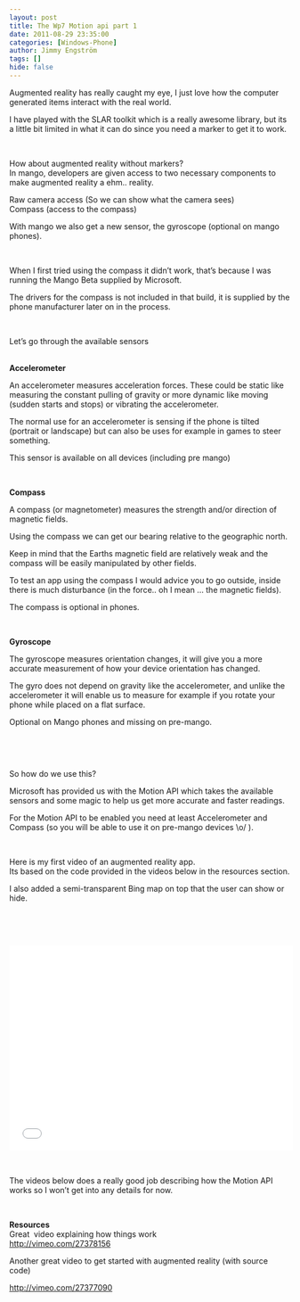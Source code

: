 ```yaml
---
layout: post
title: The Wp7 Motion api part 1
date: 2011-08-29 23:35:00
categories: [Windows-Phone]
author: Jimmy Engström
tags: []
hide: false
---
```

<p>Augmented reality has really caught my eye, I just love how the computer generated items interact with the real world.</p>
<p>I have played with the SLAR toolkit which is a really awesome library, but its a little bit limited in what it can do since you need a marker to get it to work.</p>
<p>&nbsp;</p>
<p>How about augmented reality without markers? <br />In mango, developers are given access to two necessary components to make augmented reality a ehm.. reality.</p>
<p>Raw camera access (So we can show what the camera sees) <br />Compass (access to the compass)</p>
<p>With mango we also get a new sensor, the gyroscope (optional on mango phones).</p>
<p>&nbsp;</p>
<p>When I first tried using the compass it didn&rsquo;t work, that&rsquo;s because I was running the Mango Beta supplied by Microsoft.</p>
<p>The drivers for the compass is not included in that build, it is supplied by the phone manufacturer later on in the process.</p>
<p>&nbsp;</p>
<p>Let&rsquo;s go through the available sensors</p>
<p><strong> <br />Accelerometer</strong></p>
<p>An accelerometer measures acceleration forces. These could be static like measuring the constant pulling of gravity or more dynamic like moving (sudden starts and stops) or vibrating the accelerometer.</p>
<p>The normal use for an accelerometer is sensing if the phone is tilted (portrait or landscape) but can also be uses for example in games to steer something.</p>
<p>This sensor is available on all devices (including pre mango)</p>
<p>&nbsp;</p>
<p><strong>Compass</strong></p>
<p>A compass (or magnetometer) measures the strength and/or direction of magnetic fields.</p>
<p>Using the compass we can get our bearing relative to the geographic north.</p>
<p>Keep in mind that the Earths magnetic field are relatively weak and the compass will be easily manipulated by other fields.</p>
<p>To test an app using the compass I would advice you to go outside, inside there is much disturbance (in the force.. oh I mean &hellip; the magnetic fields).</p>
<p>The compass is optional in phones.</p>
<p>&nbsp;</p>
<p><strong>Gyroscope</strong></p>
<p>The gyroscope measures orientation changes, it will give you a more accurate measurement of how your device orientation has changed.</p>
<p>The gyro does not depend on gravity like the accelerometer, and unlike the accelerometer it will enable us to measure for example if you rotate your phone while placed on a flat surface.</p>
<p>Optional on Mango phones and missing on pre-mango.</p>
<p>&nbsp;</p>
<p>&nbsp;</p>
<p>So how do we use this?</p>
<p>Microsoft has provided us with the Motion API which takes the available sensors and some magic to help us get more accurate and faster readings.</p>
<p>For the Motion API to be enabled you need at least Accelerometer and Compass (so you will be able to use it on pre-mango devices \o/ ).</p>
<p>&nbsp;</p>
<p>Here is my first video of an augmented reality app. <br />Its based on the code provided in the videos below in the resources section.</p>
<p>I also added a semi-transparent Bing map on top that the user can show or hide.</p>
<p>&nbsp;</p>
<div id="scid:5737277B-5D6D-4f48-ABFC-DD9C333F4C5D:5760dff0-79ff-4b62-9050-03c4384a6ea4" class="wlWriterEditableSmartContent" style="margin: 0px; display: inline; float: none; padding: 0px;">
<div>&nbsp;</div>
</div>
<p><iframe style="width: 510px; height: 369px;" src="//www.youtube.com/embed/NgF3SpY4LcM" frameborder="0" width="640" height="390"></iframe></p>
<p>&nbsp;</p>
<p>The videos below does a really good job describing how the Motion API works so I won&rsquo;t get into any details for now.</p>
<p>&nbsp;</p>
<p><strong>Resources <br /></strong>Great&nbsp; video explaining how things work <br /><a title="http://vimeo.com/27378156" href="http://vimeo.com/27378156">http://vimeo.com/27378156</a></p>
<p>Another great video to get started with augmented reality (with source code)</p>
<p><a title="http://vimeo.com/27377090" href="http://vimeo.com/27377090">http://vimeo.com/27377090</a></p>
